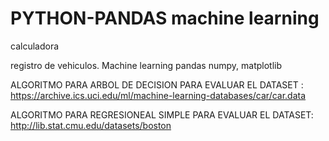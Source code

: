 # PYTHON-PANDAS machine learning 
calculadora


registro de vehiculos. Machine learning
pandas numpy, matplotlib


ALGORITMO PARA ARBOL DE DECISION PARA EVALUAR EL DATASET : https://archive.ics.uci.edu/ml/machine-learning-databases/car/car.data

ALGORITMO PARA REGRESIONEAL SIMPLE PARA EVALUAR EL DATASET: http://lib.stat.cmu.edu/datasets/boston

